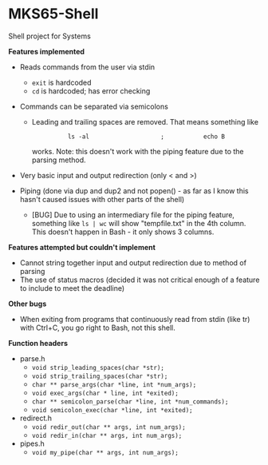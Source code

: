 # MKS65-Shell
Shell project for Systems

**Features implemented**
- Reads commands from the user via stdin
  - ``` exit ``` is hardcoded
  - ``` cd ``` is hardcoded; has error checking
- Commands can be separated via semicolons
  - Leading and trailing spaces are removed. That means something like <pre>```          ls -al                    ;           echo B```</pre> works. Note: this doesn't work with the piping feature due to the parsing method.
  
- Very basic input and output redirection (only < and >)
- Piping (done via dup and dup2 and not popen() - as far as I know this hasn't caused issues with other parts of the shell)
  - [BUG] Due to using an intermediary file for the piping feature, something like ``` ls | wc ``` will show "tempfile.txt" in the 4th column. This doesn't happen in Bash - it only shows 3 columns.

**Features attempted but couldn't implement**
- Cannot string together input and output redirection due to method of parsing
- The use of status macros (decided it was not critical enough of a feature to include to meet the deadline)

**Other bugs**
- When exiting from programs that continuously read from stdin (like tr) with Ctrl+C, you go right to Bash, not this shell.

**Function headers**
- parse.h
  - ``` void strip_leading_spaces(char *str); ```
  - ``` void strip_trailing_spaces(char *str); ```
  - ``` char ** parse_args(char *line, int *num_args); ```
  - ``` void exec_args(char * line, int *exited); ```
  - ``` char ** semicolon_parse(char *line, int *num_commands); ```
  - ``` void semicolon_exec(char *line, int *exited); ```
- redirect.h
  - ``` void redir_out(char ** args, int num_args); ```
  - ``` void redir_in(char ** args, int num_args); ```
- pipes.h
  - ``` void my_pipe(char ** args, int num_args); ```
